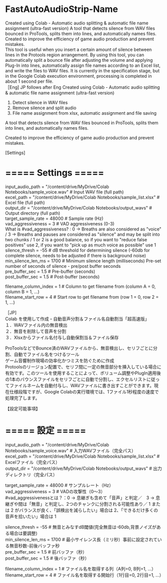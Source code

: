 # FastAutoAudioStrip-Name
Created using Colab - Automatic audio splitting &amp; automatic file name assignment (ultra-fast version) A tool that detects silence from WAV files bounced in ProTools, splits them into lines, and automatically names files.  Created to improve the efficiency of game audio production and prevent mistakes.  
This tool is useful when you insert a certain amount of silence between lines in the Protools region arrangement. By using this tool, you can automatically split a bounce file after adjusting the volume and applying Plug-In into lines, automatically assign file names according to an Excel list, and write the files to WAV files. It is currently in the specification stage, but in the Google Colab execution environment, processing is completed in about 1 second per file.  
［Eng] JP follows after Eng
Created using Colab - Automatic audio splitting & automatic file name assignment (ultra-fast version) 
1. Detect silence in WAV files  
2. Remove silence and split audio  
3. File name assignment from xlsx, automatic assignment and file saving  

A tool that detects silence from WAV files bounced in ProTools, splits them into lines, and automatically names files.  

Created to improve the efficiency of game audio production and prevent mistakes.  

[Settings]  
# ===== Settings =====  
input_audio_path = "/content/drive/MyDrive/Colab Notebooks/sample_voice.wav" # Input WAV file (full path)  
excel_path = "/content/drive/MyDrive/Colab Notebooks/sample_list.xlsx" # Excel file (full path)  
output_dir = "/content/drive/MyDrive/Colab Notebooks/output_wavs" # Output directory (full path)  
target_sample_rate = 48000 # Sample rate (Hz)  
vad_aggressiveness = 3 # VAD aggressiveness (0-3)  
What is #vad_aggressiveness? : 0 → Breaths are also considered as "voice" / 3 → Breaths and pauses are considered as "silence" and may be split into two chunks / 1 or 2 is a good balance, so if you want to "reduce false positives" use 2, if you want to "pick up as much voice as possible" use 1  
silence_thresh = -55 # dB threshold for determining silence (-60db for complete silence, needs to be adjusted if there is background noise)  
min_silence_len_ms = 1700 # Minimum silence length (milliseconds) Pre-set number of seconds of silence - pre/post buffer seconds  
pre_buffer_sec = 1.5 # Pre-buffer (seconds)  
post_buffer_sec = 1.5 # Post-buffer (seconds)  

filename_column_index = 1 # Column to get filename from (column A = 0, column B = 1, ...)  
filename_start_row = 4 # Start row to get filename from (row 1 = 0, row 2 = 1, ...)  

［JP]  
Colab を使用して作成・自動音声分割＆ファイル名自動割当「超高速版」  
１．WAVファイル内の無音検出  
２．無音を削除して音声を分割  
３．Xlsxからファイル名付与し自動保割当＆ファイル保存  

ProToolsなどでBounce済のWAVファイルから、無音検出し、セリフごとに分割、自動でファイル名をつけるツール  
ゲーム音響制作現場の効率化かつミスを防ぐために作成  
Protoolsのリージョン配置で、セリフ間に一定の無音部分を挿入している場合に有効です。このツールを使用することによって、ボリューム調整やPlugIn適用後の1本のバウンスファイルをセリフごとに自動で分割し、エクセルリストに従ってファイルネームを自動付与し、WAVファイルに書き出すことができます。現在仕様段階ですが、Google Colabの実行環境では、1ファイル1秒程度の速度で処理完了します。

【設定可能事項】  
# ===== 設定 =====  
input_audio_path = "/content/drive/MyDrive/Colab Notebooks/sample_voice.wav"       # 入力WAVファイル（完全パス）  
excel_path = "/content/drive/MyDrive/Colab Notebooks/sample_list.xlsx"             # Excelファイル（完全パス）  
output_dir = "/content/drive/MyDrive/Colab Notebooks/output_wavs"                  # 出力ディレクトリ（完全パス）  

target_sample_rate = 48000                  # サンプルレート（Hz）  
vad_aggressiveness = 3                      # VADの攻撃性（0〜3）  
#vad_aggressivenessとは？：0 → 息継ぎも含めて「音声」と判定／　3 → 息継ぎや間は「無音」と判定し、2つのチャンクに分割される可能性あり／  1 または 2 がバランスが良く、「誤検出を減らしたい」場合は 2、「できるだけ多くの音声を拾いたい」場合は 1  

silence_thresh = -55                        # 無音とみなすdB閾値(完全無音は-60db,背景ノイズがある場合は要調整)  
min_silence_len_ms = 1700                   # 最小サイレンス長（ミリ秒）事前に設定されている無音秒数-前後バッファ秒  
pre_buffer_sec = 1.5                        # 前バッファ（秒）  
post_buffer_sec = 1.5                       # 後バッファ（秒）  

filename_column_index = 1                   # ファイル名を取得する列（A列=0, B列=1, ...）  
filename_start_row = 4                      # ファイル名を取得する開始行（1行目=0, 2行目=1, ...）  

